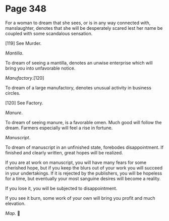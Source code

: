 # Page 348
For a woman to dream that she sees, or is in any way connected with,
manslaughter, denotes that she will be desperately scared lest her name
be coupled with some scandalous sensation.



[119] See Murder.


_Mantilla_.


To dream of seeing a mantilla, denotes an unwise enterprise which will bring
you into unfavorable notice.


_Manufactory_.[120]


To dream of a large manufactory, denotes unusual activity
in business circles.



[120] See Factory.


_Manure_.


To dream of seeing manure, is a favorable omen. Much good will follow
the dream. Farmers especially will feel a rise in fortune.


_Manuscript_.


To dream of manuscript in an unfinished state, forebodes disappointment.
If finished and clearly written, great hopes will be realized.


If you are at work on manuscript, you will have many fears for some
cherished hope, but if you keep the blurs out of your work you will
succeed in your undertakings. If it is rejected by the publishers,
you will be hopeless for a time, but eventually your most sanguine
desires will become a reality.


If you lose it, you will be subjected to disappointment.


If you see it burn, some work of your own will bring you profit
and much elevation.


_Map_.
